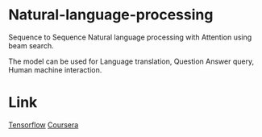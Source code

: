 # Natural-language-processing
Sequence to Sequence Natural language processing with Attention using beam search.

The model can be used for Language translation, Question Answer query, Human machine interaction.

# Link
[Tensorflow](https://www.tensorflow.org/api_docs) 
[Coursera](https://www.coursera.org/learn/nlp-sequence-models)
